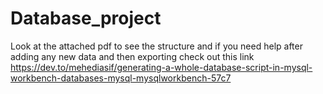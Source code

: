 # Database_project

Look at the attached pdf to see the structure
and if you need help after adding any new data and then exporting
check out this link
https://dev.to/mehediasif/generating-a-whole-database-script-in-mysql-workbench-databases-mysql-mysqlworkbench-57c7 
